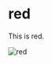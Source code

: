 
red
===

This is red.

![red](https://gitlab.com/macgirvin/red/raw/046e5e239fd28996f8c658900a83c33dbe0011ba/images/red-koala.png)
